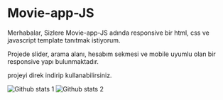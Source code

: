 # Movie-app-JS

Merhabalar, Sizlere Movie-app-JS adında responsive bir html, css ve javascript template tanıtmak istiyorum. 

Projede slider, arama alanı, hesabım sekmesi ve mobile uyumlu olan bir responsive yapı bulunmaktadır.

projeyi direk indirip kullanabilirsiniz.

![Github stats 1](https://github-readme-stats.vercel.app/api?username=xmarconx&show_icons=true&theme=gradient) 
![Github stats 2](https://github-readme-stats.vercel.app/api?username=xmarconx&show_icons=true&theme=radical)
